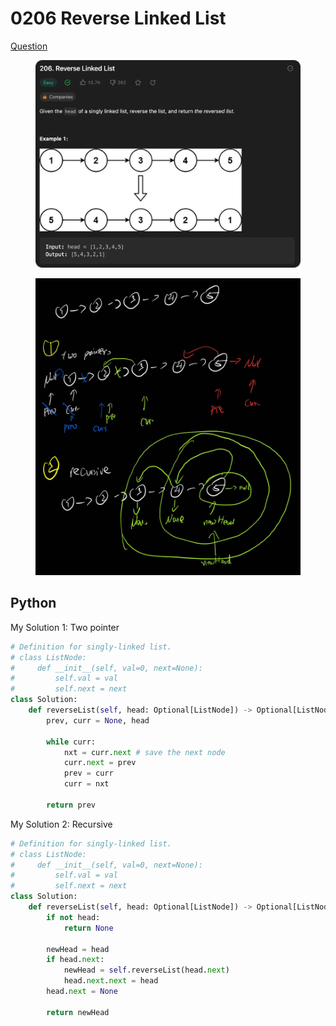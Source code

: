 # 0206 Reverse Linked List

[Question](https://leetcode.com/problems/reverse-linked-list/description/)

<figure><img src="../.gitbook/assets/image (2).png" alt=""><figcaption></figcaption></figure>

<figure><img src="../.gitbook/assets/image (1).png" alt=""><figcaption></figcaption></figure>



## Python&#x20;

My Solution 1: Two pointer

```python
# Definition for singly-linked list.
# class ListNode:
#     def __init__(self, val=0, next=None):
#         self.val = val
#         self.next = next
class Solution:
    def reverseList(self, head: Optional[ListNode]) -> Optional[ListNode]:
        prev, curr = None, head

        while curr:
            nxt = curr.next # save the next node
            curr.next = prev
            prev = curr
            curr = nxt
        
        return prev

```



My Solution 2: Recursive

```python
# Definition for singly-linked list.
# class ListNode:
#     def __init__(self, val=0, next=None):
#         self.val = val
#         self.next = next
class Solution:
    def reverseList(self, head: Optional[ListNode]) -> Optional[ListNode]:
        if not head:
            return None
        
        newHead = head
        if head.next:
            newHead = self.reverseList(head.next)
            head.next.next = head
        head.next = None

        return newHead
```
